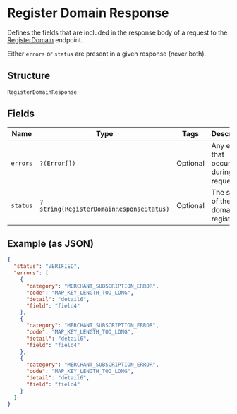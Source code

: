 
# Register Domain Response

Defines the fields that are included in the response body of
a request to the [RegisterDomain](../../doc/apis/apple-pay.md#register-domain) endpoint.

Either `errors` or `status` are present in a given response (never both).

## Structure

`RegisterDomainResponse`

## Fields

| Name | Type | Tags | Description | Getter | Setter |
|  --- | --- | --- | --- | --- | --- |
| `errors` | [`?(Error[])`](../../doc/models/error.md) | Optional | Any errors that occurred during the request. | getErrors(): ?array | setErrors(?array errors): void |
| `status` | [`?string(RegisterDomainResponseStatus)`](../../doc/models/register-domain-response-status.md) | Optional | The status of the domain registration. | getStatus(): ?string | setStatus(?string status): void |

## Example (as JSON)

```json
{
  "status": "VERIFIED",
  "errors": [
    {
      "category": "MERCHANT_SUBSCRIPTION_ERROR",
      "code": "MAP_KEY_LENGTH_TOO_LONG",
      "detail": "detail6",
      "field": "field4"
    },
    {
      "category": "MERCHANT_SUBSCRIPTION_ERROR",
      "code": "MAP_KEY_LENGTH_TOO_LONG",
      "detail": "detail6",
      "field": "field4"
    },
    {
      "category": "MERCHANT_SUBSCRIPTION_ERROR",
      "code": "MAP_KEY_LENGTH_TOO_LONG",
      "detail": "detail6",
      "field": "field4"
    }
  ]
}
```

